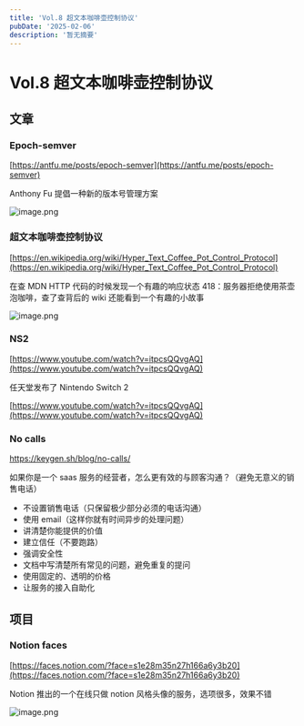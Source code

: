```yaml
---
title: 'Vol.8 超文本咖啡壶控制协议'
pubDate: '2025-02-06'
description: '暂无摘要'
---
```


# Vol.8 超文本咖啡壶控制协议


## 文章

### Epoch-semver

[https://antfu.me/posts/epoch-semver](https://antfu.me/posts/epoch-semver)

Anthony Fu 提倡一种新的版本号管理方案

![image.png](/Vol.8_超文本咖啡壶控制协议-3.png)

### **超文本咖啡壶控制协议**

[https://en.wikipedia.org/wiki/Hyper_Text_Coffee_Pot_Control_Protocol](https://en.wikipedia.org/wiki/Hyper_Text_Coffee_Pot_Control_Protocol)

在查 MDN HTTP 代码的时候发现一个有趣的响应状态 418：服务器拒绝使用茶壶泡咖啡，查了查背后的 wiki 还能看到一个有趣的小故事

![image.png](/Vol.8_超文本咖啡壶控制协议-1.png)

### NS2

[https://www.youtube.com/watch?v=itpcsQQvgAQ](https://www.youtube.com/watch?v=itpcsQQvgAQ)

任天堂发布了 Nintendo Switch 2 

[https://www.youtube.com/watch?v=itpcsQQvgAQ](https://www.youtube.com/watch?v=itpcsQQvgAQ)

### No calls

https://keygen.sh/blog/no-calls/

如果你是一个 saas 服务的经营者，怎么更有效的与顾客沟通？（避免无意义的销售电话）

- 不设置销售电话（只保留极少部分必须的电话沟通）
- 使用 email（这样你就有时间异步的处理问题）
- 讲清楚你能提供的价值
- 建立信任（不要跑路）
- 强调安全性
- 文档中写清楚所有常见的问题，避免重复的提问
- 使用固定的、透明的价格
- 让服务的接入自助化

## 项目

### Notion faces

[https://faces.notion.com/?face=s1e28m35n27h166a6y3b20](https://faces.notion.com/?face=s1e28m35n27h166a6y3b20)

Notion 推出的一个在线只做 notion 风格头像的服务，选项很多，效果不错

![image.png](/Vol.8_超文本咖啡壶控制协议-2.png)
